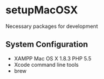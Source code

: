 setupMacOSX
===========

Necessary packages for development

System Configuration
--------------------
* XAMPP Mac OS X 1.8.3 PHP 5.5
* Xcode command line tools
* brew

